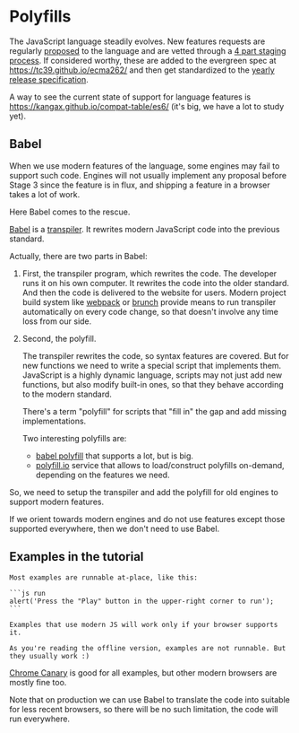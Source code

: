 
# Polyfills

The JavaScript language steadily evolves. New features requests are regularly [proposed](https://github.com/tc39/proposals) to the language and are vetted through a [4 part staging process](https://tc39.github.io/process-document/). If considered worthy, these are added to the evergreen spec at <https://tc39.github.io/ecma262/> and then get standardized to the [yearly release specification](http://www.ecma-international.org/publications/standards/Ecma-262.htm).

A way to see the current state of support for language features is <https://kangax.github.io/compat-table/es6/> (it's big, we have a lot to study yet).

## Babel

When we use modern features of the language, some engines may fail to support such code. Engines will not usually implement any proposal before Stage 3 since the feature is in flux, and shipping a feature in a browser takes a lot of work.

Here Babel comes to the rescue.

[Babel](https://babeljs.io) is a [transpiler](https://en.wikipedia.org/wiki/Source-to-source_compiler). It rewrites modern JavaScript code into the previous standard.

Actually, there are two parts in Babel:

1. First, the transpiler program, which rewrites the code. The developer runs it on his own computer. It rewrites the code into the older standard. And then the code is delivered to the website for users. Modern project build system like [webpack](https://webpack.js.org/) or [brunch](http://brunch.io/) provide means to run transpiler automatically on every code change, so that doesn't involve any time loss from our side.

2. Second, the polyfill.

    The transpiler rewrites the code, so syntax features are covered. But for new functions we need to write a special script that implements them. JavaScript is a highly dynamic language, scripts may not just add new functions, but also modify built-in ones, so that they behave according to the modern standard.

    There's a term "polyfill" for scripts that "fill in" the gap and add missing implementations.

    Two interesting polyfills are:
    - [babel polyfill](https://babeljs.io/docs/usage/polyfill/) that supports a lot, but is big.
    - [polyfill.io](http://polyfill.io) service that allows to load/construct polyfills on-demand, depending on the features we need.

So, we need to setup the transpiler and add the polyfill for old engines to support modern features.

If we orient towards modern engines and do not use features except those supported everywhere, then we don't need to use Babel.

## Examples in the tutorial


````online
Most examples are runnable at-place, like this:

```js run
alert('Press the "Play" button in the upper-right corner to run');
```

Examples that use modern JS will work only if your browser supports it.
````

```offline
As you're reading the offline version, examples are not runnable. But they usually work :)
```

[Chrome Canary](https://www.google.com/chrome/browser/canary.html) is good for all examples, but other modern browsers are mostly fine too.

Note that on production we can use Babel to translate the code into suitable for less recent browsers, so there will be no such limitation, the code will run everywhere.

